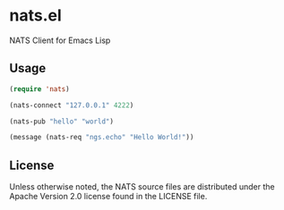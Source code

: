 # nats.el

NATS Client for Emacs Lisp

## Usage

```lisp
(require 'nats)

(nats-connect "127.0.0.1" 4222)

(nats-pub "hello" "world")

(message (nats-req "ngs.echo" "Hello World!"))
```

## License

Unless otherwise noted, the NATS source files are distributed under the Apache Version 2.0 license found in the LICENSE file.
